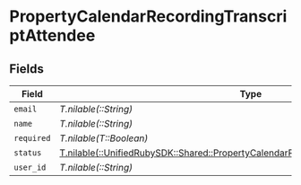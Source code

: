 # PropertyCalendarRecordingTranscriptAttendee


## Fields

| Field                                                                                                                                                              | Type                                                                                                                                                               | Required                                                                                                                                                           | Description                                                                                                                                                        |
| ------------------------------------------------------------------------------------------------------------------------------------------------------------------ | ------------------------------------------------------------------------------------------------------------------------------------------------------------------ | ------------------------------------------------------------------------------------------------------------------------------------------------------------------ | ------------------------------------------------------------------------------------------------------------------------------------------------------------------ |
| `email`                                                                                                                                                            | *T.nilable(::String)*                                                                                                                                              | :heavy_minus_sign:                                                                                                                                                 | N/A                                                                                                                                                                |
| `name`                                                                                                                                                             | *T.nilable(::String)*                                                                                                                                              | :heavy_minus_sign:                                                                                                                                                 | N/A                                                                                                                                                                |
| `required`                                                                                                                                                         | *T.nilable(T::Boolean)*                                                                                                                                            | :heavy_minus_sign:                                                                                                                                                 | N/A                                                                                                                                                                |
| `status`                                                                                                                                                           | [T.nilable(::UnifiedRubySDK::Shared::PropertyCalendarRecordingTranscriptAttendeeStatus)](../../models/shared/propertycalendarrecordingtranscriptattendeestatus.md) | :heavy_minus_sign:                                                                                                                                                 | N/A                                                                                                                                                                |
| `user_id`                                                                                                                                                          | *T.nilable(::String)*                                                                                                                                              | :heavy_minus_sign:                                                                                                                                                 | N/A                                                                                                                                                                |